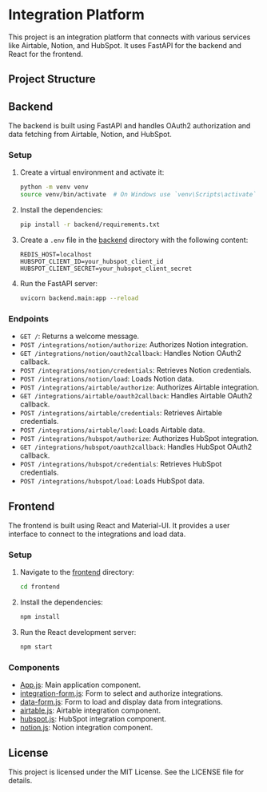 # Integration Platform

This project is an integration platform that connects with various services like Airtable, Notion, and HubSpot. It uses FastAPI for the backend and React for the frontend.

## Project Structure
## Backend

The backend is built using FastAPI and handles OAuth2 authorization and data fetching from Airtable, Notion, and HubSpot.

### Setup

1. Create a virtual environment and activate it:
    ```sh
    python -m venv venv
    source venv/bin/activate  # On Windows use `venv\Scripts\activate`
    ```

2. Install the dependencies:
    ```sh
    pip install -r backend/requirements.txt
    ```

3. Create a `.env` file in the [backend](http://_vscodecontentref_/1) directory with the following content:
    ```
    REDIS_HOST=localhost
    HUBSPOT_CLIENT_ID=your_hubspot_client_id
    HUBSPOT_CLIENT_SECRET=your_hubspot_client_secret
    ```

4. Run the FastAPI server:
    ```sh
    uvicorn backend.main:app --reload
    ```

### Endpoints

- `GET /`: Returns a welcome message.
- `POST /integrations/notion/authorize`: Authorizes Notion integration.
- `GET /integrations/notion/oauth2callback`: Handles Notion OAuth2 callback.
- `POST /integrations/notion/credentials`: Retrieves Notion credentials.
- `POST /integrations/notion/load`: Loads Notion data.
- `POST /integrations/airtable/authorize`: Authorizes Airtable integration.
- `GET /integrations/airtable/oauth2callback`: Handles Airtable OAuth2 callback.
- `POST /integrations/airtable/credentials`: Retrieves Airtable credentials.
- `POST /integrations/airtable/load`: Loads Airtable data.
- `POST /integrations/hubspot/authorize`: Authorizes HubSpot integration.
- `GET /integrations/hubspot/oauth2callback`: Handles HubSpot OAuth2 callback.
- `POST /integrations/hubspot/credentials`: Retrieves HubSpot credentials.
- `POST /integrations/hubspot/load`: Loads HubSpot data.

## Frontend

The frontend is built using React and Material-UI. It provides a user interface to connect to the integrations and load data.

### Setup

1. Navigate to the [frontend](http://_vscodecontentref_/2) directory:
    ```sh
    cd frontend
    ```

2. Install the dependencies:
    ```sh
    npm install
    ```

3. Run the React development server:
    ```sh
    npm start
    ```

### Components

- [App.js](http://_vscodecontentref_/3): Main application component.
- [integration-form.js](http://_vscodecontentref_/4): Form to select and authorize integrations.
- [data-form.js](http://_vscodecontentref_/5): Form to load and display data from integrations.
- [airtable.js](http://_vscodecontentref_/6): Airtable integration component.
- [hubspot.js](http://_vscodecontentref_/7): HubSpot integration component.
- [notion.js](http://_vscodecontentref_/8): Notion integration component.

## License

This project is licensed under the MIT License. See the LICENSE file for details.
